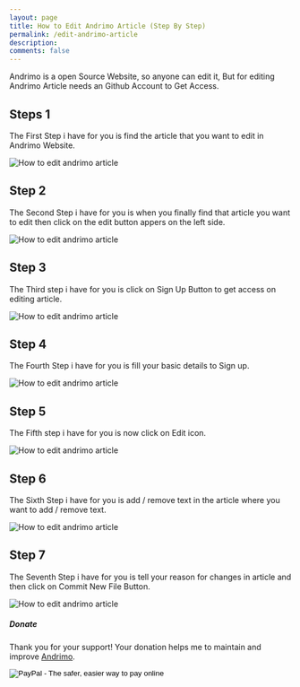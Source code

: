 ```yaml
---
layout: page
title: How to Edit Andrimo Article (Step By Step)
permalink: /edit-andrimo-article
description: 
comments: false
---  
```


<div class="row justify-content-between">
<div class="col-md-8 pr-5">    

<p> Andrimo is a open Source Website, so anyone can edit it, But for editing Andrimo Article needs an Github Account to Get Access. </p>

<h2> Steps 1 </h2>

<p> The First Step i have for you is find the article that you want to edit in Andrimo Website. </p>

<p class="mb-5"><img class="shadow-lg" src="{{site.baseurl}}/assets/images/edit-andrimo-article.png" alt="How to edit andrimo article" /></p>

<h2> Step 2 </h2>

<p> The Second Step i have for you is when you finally find that article you want to edit then click on the edit button appers on the left side. </p>

<p class="mb-5"><img class="shadow-lg" src="{{site.baseurl}}/assets/images/edit-andrimo-article1.png" alt="How to edit andrimo article" /></p>

<h2> Step 3 </h2>

<p> The Third step i have for you is click on Sign Up Button to get access on editing article. </p>

<p class="mb-5"><img class="shadow-lg" src="{{site.baseurl}}/assets/images/edit-andrimo-article2.png" alt="How to edit andrimo article" /></p>

<h2> Step 4 </h2>

<p> The Fourth Step i have for you is fill your basic details to Sign up. </p>

<p class="mb-5"><img class="shadow-lg" src="{{site.baseurl}}/assets/images/edit-andrimo-article3.png" alt="How to edit andrimo article" /></p>

<h2> Step 5 </h2>

<p> The Fifth step i have for you is now click on Edit icon. </p>

<p class="mb-5"><img class="shadow-lg" src="{{site.baseurl}}/assets/images/edit-andrimo-article4.png" alt="How to edit andrimo article" /></p>

<h2> Step 6 </h2>

<p> The Sixth Step i have for you is add / remove text in the article where you want to add / remove text. </p>

<p class="mb-5"><img class="shadow-lg" src="{{site.baseurl}}/assets/images/edit-andrimo-article5.png" alt="How to edit andrimo article" /></p>

<h2> Step 7 </h2>

<p> The Seventh Step i have for you is tell your reason for changes in article and then click on Commit New File Button. </p>

<p class="mb-5"><img class="shadow-lg" src="{{site.baseurl}}/assets/images/edit-andrimo-article6.png" alt="How to edit andrimo article" /></p>

</div>


<div class="col-md-4">
    
<div class="sticky-top sticky-top-80">
<h5>Donate</h5>

<p>Thank you for your support! Your donation helps me to maintain and improve <a target="_blank" href="https://andrimo.com">Andrimo</a>.</p>

<form action="https://www.paypal.me/rahulit" method="post">

<!-- Specify a Donate button. -->
<input type="hidden" name="cmd" value="_donations" />

<!-- Display the payment button. -->
<input type="image" name="submit" border="0" src="https://www.paypal.com/en_US/i/btn/btn_donate_LG.gif" alt="PayPal - The safer, easier way to pay online" />
</form>
</div>
</div>
</div>


